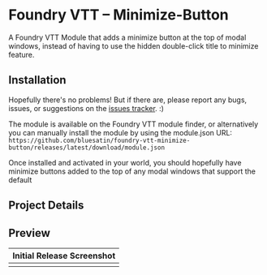 # Foundry VTT – Minimize-Button
A Foundry VTT Module that adds a minimize button at the top of modal windows, instead of having to use the hidden double-click title to minimize feature.

## Installation
Hopefully there's no problems! But if there are, please report any bugs, issues, or suggestions on the [issues tracker](https://github.com/bluesatin/foundry-vtt-minimize-button/issues). :)

The module is available on the Foundry VTT module finder, or alternatively you can manually install the module by using the module.json URL:  
`https://github.com/bluesatin/foundry-vtt-minimize-button/releases/latest/download/module.json`

Once installed and activated in your world, you should hopefully have minimize buttons added to the top of any modal windows that support the default

## Project Details


## Preview
| Initial Release Screenshot |
|----|
|  |
